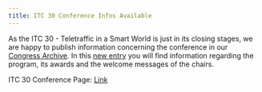 ```yaml
---
title: ITC 30 Conference Infos Available
---
```


As the ITC 30 - Teletraffic in a Smart World is just in its closing stages, we are happy to publish information concerning the conference in our [Congress Archive](/congresses.html). In this [new entry](/congresses/itc30.html) you will find information regarding the program, its awards and the welcome messages of the chairs.

ITC 30 Conference Page: [Link](/congresses/itc30.html)